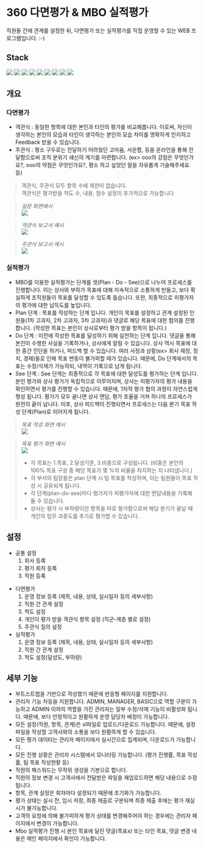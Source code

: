 # 360 다면평가 & MBO 실적평가
직원들 간에 관계를 설정한 뒤, 다면평가 또는 실적평가를 직접 운영할 수 있는 WEB 프로그램입니다. :-)

## Stack
![](https://img.shields.io/badge/springboot-%E2%9C%93-blue.svg) ![](https://img.shields.io/badge/jpa-%E2%9C%93-blue.svg) ![](https://img.shields.io/badge/mysql-%E2%9C%93-blue.svg) ![](https://img.shields.io/badge/maven-%E2%9C%93-blue.svg) ![](https://img.shields.io/badge/jenkins-✓-blue.svg) ![](https://img.shields.io/badge/thymeleaf-%E2%9C%93-blue.svg) ![](https://img.shields.io/badge/bootstrap-%E2%9C%93-blue.svg)
![](https://img.shields.io/badge/font--awesome-✓-blue.svg) ![](https://img.shields.io/badge/jquery-%E2%9C%93-blue.svg)

## 개요
### 다면평가
- 객관식 : 동일한 항목에 대한 본인과 타인의 평가를 비교해봅니다. 이로써, 자신이 생각하는 본인의 모습과 타인이 생각하는 본인의 모습 차이를 명확하게 인지하고 Feedback 받을 수 있습니다.
- 주관식 : 평소 구두로는 전달하기 어려웠던 고마움, 서운함, 등을 온라인을 통해 전달함으로써 조직 분위기 쇄신의 계기를 마련합니다. (ex> ooo의 강점은 무엇인가요?, ooo의 약점은 무엇인가요?, 평소 하고 싶었던 말을 자유롭게 기술해주세요. 등)
> 객관식, 주관식 모두 항목 수에 제한이 없습니다. <br>
> 객관식은 평가받을 척도 수, 내용, 점수 설정이 추가적으로 가능합니다

> *설문 화면예시* <br>
> <img src="https://user-images.githubusercontent.com/39648594/61213757-ebf5a280-a740-11e9-9bb3-b65fbc91de78.png">

> *객관식 보고서 예시*<br>
> <img src="https://user-images.githubusercontent.com/39648594/61209592-222d2500-a735-11e9-8a7d-23884cf7c04a.png">

> *주관식 보고서 예시*<br>
>  <img src="https://user-images.githubusercontent.com/39648594/61212454-50aefe00-a73d-11e9-99b0-c468ffab5507.png">
  
### 실적평가
- MBO를 이용한 실적평가는 단계를 셋(Plan - Do - See)으로 나누어 프로세스를 진행합니다. 이는 상사와 부하가 목표에 대해 지속적으로 소통하게 만들고, 보다 확실하게 조직원들이 목표를 달성할 수 있도록 돕습니다. 또한, 최종적으로 피평가자의 평가에 대한 납득도를 높입니다.
- Plan 단계 :
  목표를 작성하는 단계 입니다. 개인이 목표를 설정하고 관계 설정된 인원들(1차 고과자, 2차 고과자, 3차 고과자)과 댓글로 해당 목표에 대한 협의를 진행합니다. (작성한 목표는 본인이 상사로부터 평가 받을 항목이 됩니다.)
- Do 단계 :
  이전에 작성한 목표를 달성하기 위해 실천하는 단계 입니다. 댓글을 통해 본인이 수행한 사실을 기록하거나, 상사에게 알릴 수 있습니다. 상사 역시 목표에 대한 중간 진단을 하거나, 피드백 할 수 있습니다.
  여러 사정과 상황(ex> 회사 재정, 정치, 경제)들로 인해 목표 변동이 불가피할 때가 있습니다. 때문에, Do 단계에서의 목표는 수정/삭제가 가능하되, 내역이 기록으로 남게 됩니다.
- See 단계 :
  See 단계는 최종적으로 각 목표에 대한 달성도를 평가하는 단계 입니다. 본인 평가와 상사 평가가 독립적으로 이루어지며, 상사는 피평가자의 평가 내용을 확인하면서 평가를 진행할 수 있습니다. 때문에, 1차적 평가 협의 과정이 자연스럽게 형성 됩니다. 평가가 모두 끝나면 상사 면담, 평가 조율을 거쳐 하나의 프로세스가 완전히 끝이 납니다. 이후, 상사 피드백이 진행되면서 프로세스는 다음 분기 목표 작성 단계(Plan)로 이어지게 됩니다.

> *목표 작성 화면 예시*<br>
> <img src="https://user-images.githubusercontent.com/39648594/61212998-c2d41280-a73e-11e9-9eef-88c619be92f5.png">

>  *목표 평가 화면 예시*<br>
> <img src="https://user-images.githubusercontent.com/39648594/61214685-8bb43000-a743-11e9-95fc-58b60a536676.png">

> + 각 목표는 1.목표, 2.달성기준, 3.비중으로 구성됩니다. (비중은 본인의 100% 목표 구성 중 해당 목표가 몇 %의 비율을 차지하는 지 나타냅니다.)
> + 각 부서의 팀장들은 plan 단계 시 팀 목표를 작성하며, 이는 팀원들이 목표 작성 시 공유되게 됩니다.
> +  각 단계(plan-do-see)마다 평가자가 피평가자에 대한 면담내용을 기록해 둘 수 있습니다.
> +  상사는 평가 시 부하량이란 항목을 따로 평가함으로써 해당 분기가 끝날 때 개인의 업무 과중도를 추가로 평가할 수 있습니다.

## 설정
- 공통 설정
  1. 회사 등록
  2. 평가 회차 등록
  3. 직원 등록
+ 다면평가
  1. 운영 정보 등록 (제목, 내용, 상태, 실시일자 등의 세부사항)
  2. 직원 간 관계 설정
  3. 척도 설정
  4. 개인이 평가 받을 객관식 항목 설정 (직군-계층 별로 설정)
  5. 주관식 질의 설정
+ 실적평가
  1. 운영 정보 등록 (제목, 내용, 상태, 실시일자 등의 세부사항)
  2. 직원 간 관계 설정
  3. 척도 설정(달성도, 부하량)
## 세부 기능
- 부트스트랩을 기반으로 작성했기 때문에 반응형 페이지를 지원합니다.
- 관리자 기능 차등을 지원합니다. ADMIN, MANAGER, BASIC으로 역할 구분이 가능하고 ADMIN 이하의 역할을 가진 관리자는 일부 수정/삭제 기능이 비활성화 됩니다. 때문에, 보다 안정적이고 원활하게 운영 담당자 배정이 가능합니다.
- 모든 설정(직원, 항목, 관계)은 xl파일로 업로드/다운로드 가능합니다. 때문에, 설정 파일을 작성할 고객사와의 소통을 보다 원활하게 할 수 있습니다.
- 모든 평가 데이타는 관리자 페이지에서 실시간으로 집계되며, 다운로드가 가능합니다.
- 모든 진행 상황은 관리자 시스템에서 모니터링 가능합니다. (평가 진행률, 목표 작성률, 팀 목표 작성현황 등)
- 직원의 패스워드는 무작위 생성을 기본으로 합니다.
- 직원의 정보 변경 시 고객사에서 전달받은 파일을 재업로드하면 해당 내용으로 수정됩니다.
- 항목, 관계 설정은 회차마다 설정되기 때문에 초기화가 가능합니다.
- 평가 상태는 실시 전, 임시 저장, 최종 제출로 구분되며 최종 제출 후에는 평가 재실시가 불가능합니다.
- 고객의 요청에 의해 불가피하게 평가 상태를 변경해주어야 하는 경우에는 관리자 페이지에서 변경이 가능합니다.
- Mbo 실적평가 진행 시 본인 목표에 달린 댓글(목표x) 또는 타인 목표, 댓글 변경 내용은 메인 페이지에서 확인이 가능합니다.
